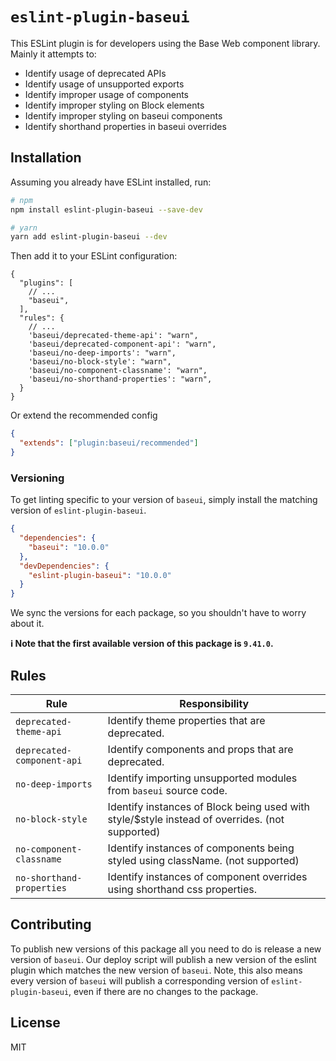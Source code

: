# `eslint-plugin-baseui`

This ESLint plugin is for developers using the Base Web component library. Mainly it attempts to:

- Identify usage of deprecated APIs
- Identify usage of unsupported exports
- Identify improper usage of components
- Identify improper styling on Block elements
- Identify improper styling on baseui components
- Identify shorthand properties in baseui overrides

## Installation

Assuming you already have ESLint installed, run:

```sh
# npm
npm install eslint-plugin-baseui --save-dev

# yarn
yarn add eslint-plugin-baseui --dev
```

Then add it to your ESLint configuration:

```json5
{
  "plugins": [
    // ...
    "baseui",
  ],
  "rules": {
    // ...
    'baseui/deprecated-theme-api': "warn",
    'baseui/deprecated-component-api': "warn",
    'baseui/no-deep-imports': "warn",
    'baseui/no-block-style': "warn",
    'baseui/no-component-classname': "warn",
    'baseui/no-shorthand-properties': "warn",
  }
}
```

Or extend the recommended config

```json
{
  "extends": ["plugin:baseui/recommended"]
}
```

### Versioning

To get linting specific to your version of `baseui`, simply install the matching version of `eslint-plugin-baseui`.

```json
{
  "dependencies": {
    "baseui": "10.0.0"
  },
  "devDependencies": {
    "eslint-plugin-baseui": "10.0.0"
  }
}
```

We sync the versions for each package, so you shouldn't have to worry about it.

**ℹ️ Note that the first available version of this package is `9.41.0`.**

## Rules

| Rule                       | Responsibility                                                                                 |
|----------------------------|------------------------------------------------------------------------------------------------|
| `deprecated-theme-api`     | Identify theme properties that are deprecated.                                                 |
| `deprecated-component-api` | Identify components and props that are deprecated.                                             |
| `no-deep-imports`          | Identify importing unsupported modules from `baseui` source code.                              |
| `no-block-style`           | Identify instances of Block being used with style/$style instead of overrides. (not supported) |
| `no-component-classname`   | Identify instances of components being styled using className. (not supported)                 |
| `no-shorthand-properties`  | Identify instances of component overrides using shorthand css properties.                      |

## Contributing

To publish new versions of this package all you need to do is release a new version of `baseui`. Our deploy script will publish a new version of the eslint plugin which matches the new version of `baseui`. Note, this also means every version of `baseui` will publish a corresponding version of `eslint-plugin-baseui`, even if there are no changes to the package.

## License

MIT
